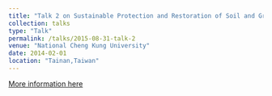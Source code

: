 ```yaml
---
title: "Talk 2 on Sustainable Protection and Restoration of Soil and Groundwater Environment"
collection: talks
type: "Talk"
permalink: /talks/2015-08-31-talk-2
venue: "National Cheng Kung University"
date: 2014-02-01
location: "Tainan,Taiwan"
---
```


[More information here](http://example2.com)


